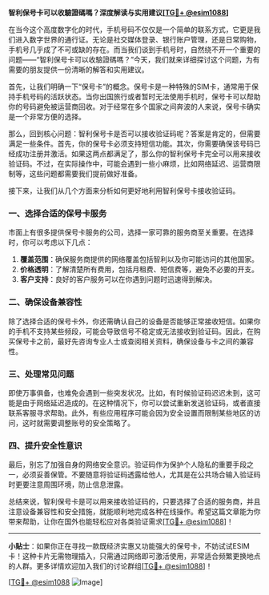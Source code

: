 **智利保号卡可以收驗證碼嗎？深度解读与实用建议[[TG💪+ @esim1088](https://t.me/s/esim1088)]**

在当今这个高度数字化的时代，手机号码不仅仅是一个简单的联系方式，它更是我们进入数字世界的通行证。无论是社交媒体登录、银行账户管理，还是日常购物，手机号几乎成了不可或缺的存在。而当我们谈到手机号时，自然绕不开一个重要的问题——“智利保号卡可以收驗證碼嗎？”今天，我们就来详细探讨这个问题，为有需要的朋友提供一份清晰的解答和实用建议。

首先，让我们明确一下“保号卡”的概念。保号卡是一种特殊的SIM卡，通常用于保持手机号码的活跃状态。当你出国旅行或者暂时无法使用手机时，保号卡可以帮助你的号码避免被运营商回收。对于经常在多个国家之间奔波的人来说，保号卡确实是一个非常方便的选择。

那么，回到核心问题：智利保号卡是否可以接收验证码呢？答案是肯定的，但需要满足一些条件。首先，你的保号卡必须支持短信功能。其次，你需要确保该号码已经成功注册并激活。如果这两点都满足了，那么你的智利保号卡完全可以用来接收验证码。不过，在实际操作中，可能会遇到一些小麻烦，比如网络延迟、运营商限制等，这些问题都需要我们提前做好准备。

接下来，让我们从几个方面来分析如何更好地利用智利保号卡接收验证码。

### 一、选择合适的保号卡服务

市面上有很多提供保号卡服务的公司，选择一家可靠的服务商至关重要。在选择时，你可以考虑以下几点：

1. **覆盖范围**：确保服务商提供的网络覆盖包括智利以及你可能访问的其他国家。
2. **价格透明**：了解清楚所有费用，包括月租费、短信费等，避免不必要的开支。
3. **客户支持**：良好的客户服务可以在你遇到问题时迅速得到解决。

### 二、确保设备兼容性

除了选择合适的保号卡外，你还需确认自己的设备是否能够正常接收短信。如果你的手机不支持某些频段，可能会导致信号不稳定或无法接收到验证码。因此，在购买保号卡之前，最好先咨询专业人士或查阅相关资料，确保设备与卡之间的兼容性。

### 三、处理常见问题

即使万事俱备，也难免会遇到一些突发状况。比如，有时候验证码迟迟未到，这可能是由于网络延迟造成的。在这种情况下，你可以尝试重新发送验证码，或者直接联系客服寻求帮助。此外，有些应用程序可能会因为安全设置而限制某些地区的访问，这时就需要调整账号的安全策略了。

### 四、提升安全性意识

最后，别忘了加强自身的网络安全意识。验证码作为保护个人隐私的重要手段之一，必须妥善保管。不要随意将验证码透露给他人，尤其是在公共场合输入验证码时更要注意周围环境，防止信息泄露。

总结来说，智利保号卡是可以用来接收验证码的，只要选择了合适的服务商，并且注意设备兼容性和安全措施，就能顺利地完成各种在线操作。希望这篇文章能为你带来帮助，让你在国外也能轻松应对各类验证需求[[TG💪+ @esim1088](https://t.me/s/esim1088)]！

---

**小贴士**：如果你正在寻找一款既经济实惠又功能强大的保号卡，不妨试试ESIM卡！这种卡片无需物理插入，只需通过网络即可激活使用，非常适合频繁更换地点的人群。更多详情欢迎加入我们的讨论群组[[TG💪+ @esim1088](https://t.me/s/esim1088)]！

[[TG💪+ @esim1088](https://t.me/s/esim1088) ![Image](https://i.postimg.cc/4NQfJmqS/Snipaste-2025-05-13-00-14-12.png)]